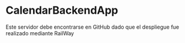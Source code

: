 # CalendarBackendApp
Este servidor debe encontrarse en GitHub dado que el despliegue fue realizado mediante RailWay
